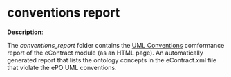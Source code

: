 # conventions report

**Description**:

The *conventions_report* folder contains the [UML Conventions](https://meaningfy-ws.github.io/model2owl-docs/public-review/uml/conceptual-model-conventions.html) comformance report of the eContract module (as an HTML page). An automatically generated report that lists the ontology concepts in the eContract.xml file that violate the ePO UML conventions.


